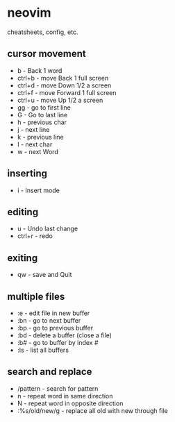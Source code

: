 # neovim
cheatsheets, config, etc.

## cursor movement
- b - Back 1 word
- ctrl+b - move Back 1 full screen
- ctrl+d - move Down 1/2 a screen
- ctrl+f - move Forward 1 full screen
- ctrl+u - move Up 1/2 a screen
- gg - go to first line
- G - Go to last line
- h - previous char
- j - next line
- k - previous line
- l - next char
- w - next Word

## inserting
- i - Insert mode

## editing
- u - Undo last change
- ctrl+r - redo

## exiting
- qw - save and Quit

## multiple files
- :e - edit file in new buffer
- :bn - go to next buffer
- :bp - go to previous buffer
- :bd - delete a buffer (close a file)
- :b# - go to buffer by index #
- :ls - list all buffers

## search and replace
- /pattern - search for pattern
- n - repeat word in same direction
- N - repeat word in opposite direction
- :%s/old/new/g - replace all old with new through file


